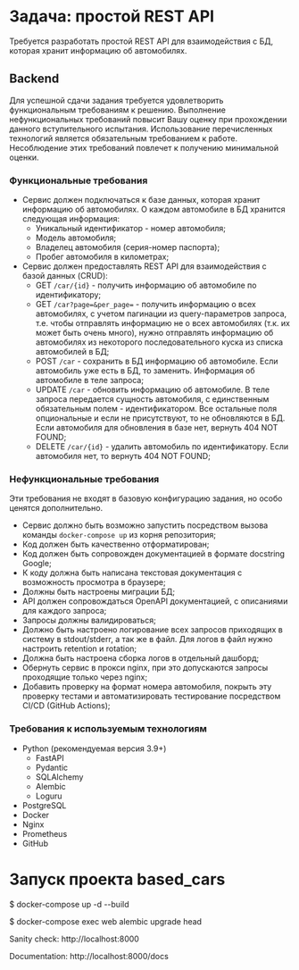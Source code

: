 # Задача: простой REST API

Требуется разработать простой REST API для взаимодействия с БД, которая хранит
информацию об автомобилях.

## Backend

Для успешной сдачи задания требуется удовлетворить функциональным требованиям к
решению. Выполнение нефункциональных требований повысит Вашу оценку при
прохождении данного вступительного испытания. Использование перечисленных
технологий является обязательным требованием к работе. Несоблюдение этих
требований повлечет к получению минимальной оценки.

### Функциональные требования

- Сервис должен подключаться к базе данных, которая хранит информацию об
автомобилях. О каждом автомобиле в БД хранится следующая информация:
  - Уникальный идентификатор - номер автомобиля;
  - Модель автомобиля;
  - Владелец автомобиля (серия-номер паспорта);
  - Пробег автомобиля в километрах;
- Сервис должен предоставлять REST API для взаимодействия с базой данных (CRUD):
  - GET `/car/{id}` - получить информацию об автомобиле по идентификатору;
  - GET `/car?page=&per_page=` - получить информацию о всех автомобилях, с
    учетом пагинации из query-параметров запроса, т.е. чтобы отправлять
    информацию не о всех автомобилях (т.к. их может быть очень много), нужно
    отправлять информацию об автомобилях из некоторого последовательного куска
    из списка автомобилей в БД;
  - POST `/car` - сохранить в БД информацию об автомобиле. Если автомобиль уже
    есть в БД, то заменить. Информация об автомобиле в теле запроса;
  - UPDATE `/car` - обновить информацию об автомобиле. В теле запроса передается
    сущность автомобиля, с единственным обязательным полем - идентификатором.
    Все остальные поля опциональные и если не присутствуют, то не обновляются в
    БД. Если автомобиля для обновления в базе нет, вернуть 404 NOT FOUND;
  - DELETE `/car/{id}` - удалить автомобиль по идентификатору. Если автомобиля
    нет, то вернуть 404 NOT FOUND;

### Нефункциональные требования

Эти требования не входят в базовую конфигурацию задания, но особо ценятся
дополнительно.

- Сервис должно быть возможно запустить посредством вызова команды
  `docker-compose up` из корня репозитория;
- Код должен быть качественно отформатирован;
- Код должен быть сопровожден документацией в формате docstring Google;
- К коду должна быть написана текстовая документация с возможность
  просмотра в браузере;
- Должны быть настроены миграции БД;
- API должен сопровождаться OpenAPI документацией, с описаниями для каждого
  запроса;
- Запросы должны валидироваться;
- Должно быть настроено логирование всех запросов приходящих в систему в
  stdout/stderr, а так же в файл. Для логов в файл нужно настроить retention и
  rotation;
- Должна быть настроена сборка логов в отдельный дашборд;
- Обернуть сервис в прокси nginx, при это допускаются запросы проходящие только
  через nginx;
- Добавить проверку на формат номера автомобиля, покрыть эту проверку тестами и
  автоматизировать тестирование посредством CI/CD (GitHub Actions);

### Требования к используемым технологиям

- Python (рекомендуемая версия 3.9+)
  - FastAPI
  - Pydantic
  - SQLAlchemy
  - Alembic
  - Loguru
- PostgreSQL
- Docker
- Nginx
- Prometheus
- GitHub



#  Запуск проекта based_cars

$ docker-compose up -d --build

$ docker-compose exec web alembic upgrade head

Sanity check: http://localhost:8000

Documentation: http://localhost:8000/docs

